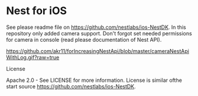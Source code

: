 # Nest for iOS

See please readme file on https://github.com/nestlabs/ios-NestDK. In this repository only added camera support.
Don't forgot set needed permissions for camera in console (read please documentation of Nest API).

https://github.com/akr11/forIncreasingNestApi/blob/master/cameraNestApiWithLog.gif?raw=true

License

Apache 2.0 - See LICENSE for more information.
License is similar ofthe  start source https://github.com/nestlabs/ios-NestDK.
